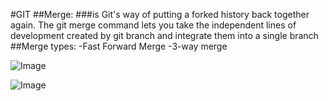 #GIT
##Merge:
###is Git's way of putting a forked history back together again. The git merge command lets you take the independent lines of development created by git branch and integrate them into a single branch
##Merge types:
-Fast Forward Merge
-3-way merge

![Image](https://www.w3docs.com/uploads/media/default/0001/03/4f3db14561c7045ff3375e3d8087d6b3b981a359.png)

![Image](https://www.w3docs.com/uploads/media/default/0001/03/e0f0e9e14db945c07e1fc0f3b2460ac19e0f738f.png)
